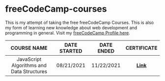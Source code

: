 # freeCodeCamp-courses
This is my attempt of taking the free freeCodeCamp Courses. This is also my form of learning new knowledge about web development and programming in general. 
Visit my <a href="https://www.freecodecamp.org/louispawaon">freeCodeCamp Profile here</a>.

**COURSE NAME**|**DATE STARTED**|**DATE ENDED**|**CERTIFICATE**
:-----:|:-----:|:-----:|:-----:
JavaScript Algorithms and Data Structures|08/21/2021|11/22/2021| __<a href="https://www.freecodecamp.org/certification/louispawaon/javascript-algorithms-and-data-structures">Link</a>__
